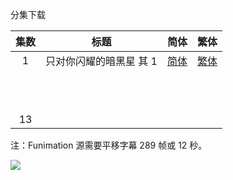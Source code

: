 分集下载

| 集数 |           标题           |                             简体                             |                             繁体                             |
| :--: | :----------------------: | :----------------------------------------------------------: | :----------------------------------------------------------: |
|  1   | 只对你闪耀的暗黑星  其 1 | [简体](https://raw.githubusercontent.com/tastysugar/SweetSub-source/master/Bishounen%20Tanteidan/%5BSweetSub%5D%20Bishounen%20Tanteidan%20-%2001.chs.ass) | [繁体](https://raw.githubusercontent.com/tastysugar/SweetSub-source/master/Bishounen%20Tanteidan/%5BSweetSub%5D%20Bishounen%20Tanteidan%20-%2001.cht.ass) |
|      |                          |                                                              |                                                              |
|      |                          |                                                              |                                                              |
|      |                          |                                                              |                                                              |
|      |                          |                                                              |                                                              |
|      |                          |                                                              |                                                              |
|      |                          |                                                              |                                                              |
|      |                          |                                                              |                                                              |
|      |                          |                                                              |                                                              |
|      |                          |                                                              |                                                              |
|      |                          |                                                              |                                                              |
|      |                          |                                                              |                                                              |
|  13  |                          |                                                              |                                                              |

注：Funimation 源需要平移字幕 289 帧或 12 秒。

![](https://p.sda1.dev/1/a3e59ec73360ad235d7d0bb652578aae/Bishounen%20Tanteidan.jpg)